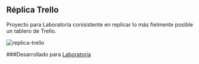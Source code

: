 ## Réplica Trello

Proyecto para Laboratoria conisistente en replicar lo más fielmente posible un tablero de Trello.

![replica-trello](https://user-images.githubusercontent.com/39274737/47269613-d13a2880-d536-11e8-8168-0c84fc65ec92.PNG)

###Desarrollado para
[Laboratoria](http://www.laboratoria.la/) 